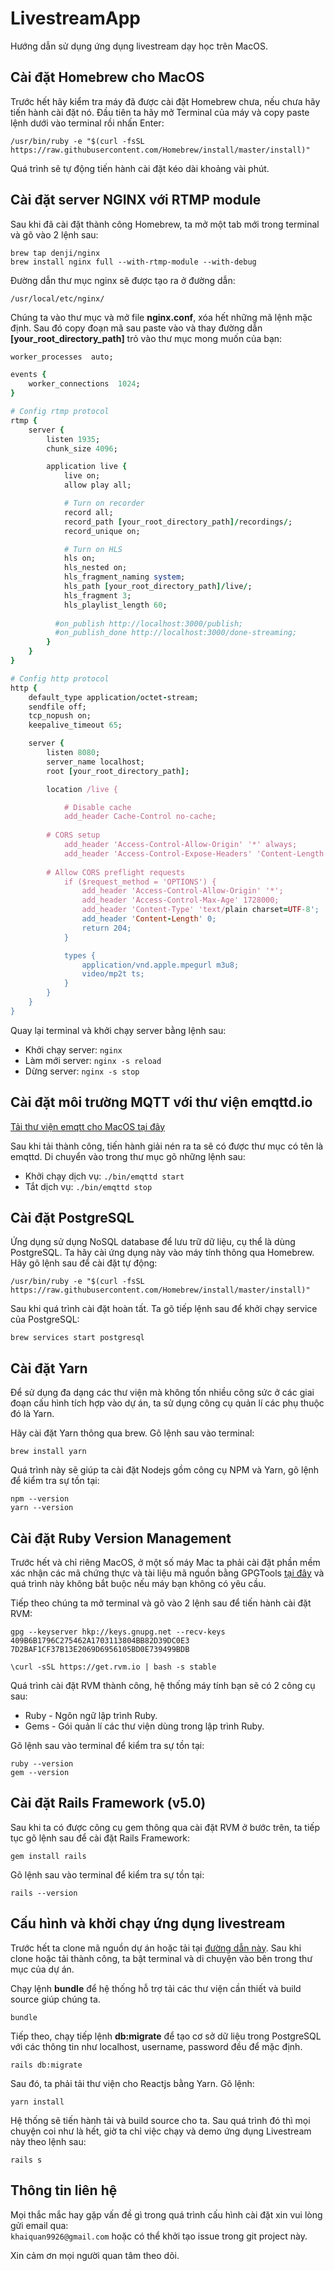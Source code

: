 # LivestreamApp
Hướng dẫn sử dụng ứng dụng livestream dạy học trên MacOS.

Cài đặt Homebrew cho MacOS
------

Trước hết hãy kiểm tra máy đã được cài đặt Homebrew chưa, nếu chưa hãy tiến hành cài đặt nó. Đầu tiên ta hãy mở Terminal của máy và copy paste lệnh dưới vào terminal rồi nhấn Enter:

`/usr/bin/ruby -e "$(curl -fsSL https://raw.githubusercontent.com/Homebrew/install/master/install)"`

Quá trình sẽ tự động tiến hành cài đặt kéo dài khoảng vài phút.

Cài đặt server NGINX với RTMP module
------

Sau khi đã cài đặt thành công Homebrew, ta mở một tab mới trong terminal và gõ vào 2 lệnh sau:

`brew tap denji/nginx`\
`brew install nginx full --with-rtmp-module --with-debug`

Đường dẫn thư mục nginx sẽ được tạo ra ở đường dẫn:

`/usr/local/etc/nginx/`

Chúng ta vào thư mục và mở file **nginx.conf**, xóa hết những mã lệnh mặc định. Sau đó copy đoạn mã sau paste vào và thay đường dẫn **[your_root_directory_path]** trỏ vào thư mục mong muốn của bạn:

```ruby
worker_processes  auto;

events {
    worker_connections  1024;
}

# Config rtmp protocol
rtmp {
    server {
        listen 1935;
        chunk_size 4096;

        application live {
            live on;
            allow play all;

            # Turn on recorder
            record all;
            record_path [your_root_directory_path]/recordings/;
            record_unique on;

            # Turn on HLS
            hls on;
            hls_nested on;
            hls_fragment_naming system;
            hls_path [your_root_directory_path]/live/;
            hls_fragment 3;
            hls_playlist_length 60;
            
          #on_publish http://localhost:3000/publish;
          #on_publish_done http://localhost:3000/done-streaming;
        }
    }
}

# Config http protocol
http {
    default_type application/octet-stream;
    sendfile off;
    tcp_nopush on;
    keepalive_timeout 65;

    server {
        listen 8080;
        server_name localhost;
        root [your_root_directory_path];

        location /live {

            # Disable cache
            add_header Cache-Control no-cache;
            
	    # CORS setup
            add_header 'Access-Control-Allow-Origin' '*' always;
            add_header 'Access-Control-Expose-Headers' 'Content-Length';
            	
	    # Allow CORS preflight requests
            if ($request_method = 'OPTIONS') {
                add_header 'Access-Control-Allow-Origin' '*';
                add_header 'Access-Control-Max-Age' 1728000;
                add_header 'Content-Type' 'text/plain charset=UTF-8';
                add_header 'Content-Length' 0;
                return 204;
            }

            types {
                application/vnd.apple.mpegurl m3u8;
                video/mp2t ts;
            }
        }
    }
}
```
Quay lại terminal và khởi chạy server bằng lệnh sau:
* Khởi chạy server: `nginx`
* Làm mới server: `nginx -s reload`
* Dừng server: `nginx -s stop`

Cài đặt môi trường MQTT với thư viện emqttd.io
------

[Tải thư viện emqtt cho MacOS tại đây](http://emqtt.io/downloads)

Sau khi tải thành công, tiến hành giải nén ra ta sẽ có được thư mục có tên là emqttd. Di chuyển vào trong thư mục gõ những lệnh sau:

* Khởi chạy dịch vụ: `./bin/emqttd start`
* Tắt dịch vụ: `./bin/emqttd stop`

Cài đặt PostgreSQL
------

Ứng dụng sử dụng NoSQL database để lưu trữ dữ liệu, cụ thể là dùng PostgreSQL. Ta hãy cài ứng dụng này vào máy tính thông qua Homebrew. Hãy gõ lệnh sau để cài đặt tự động:

`/usr/bin/ruby -e "$(curl -fsSL https://raw.githubusercontent.com/Homebrew/install/master/install)"`

Sau khi quá trình cài đặt hoàn tất. Ta gõ tiếp lệnh sau để khởi chạy service của PostgreSQL:

`brew services start postgresql`

Cài đặt Yarn
------

Để sử dụng đa dạng các thư viện mà không tốn nhiều công sức ở các giai đoạn cấu hình tích hợp vào dự án, ta sử dụng công cụ quản lí các phụ thuộc đó là Yarn. 

Hãy cài đặt Yarn thông qua brew. Gõ lệnh sau vào terminal:

`brew install yarn`

Quá trình này sẽ giúp ta cài đặt Nodejs gồm công cụ NPM và Yarn, gõ lệnh để kiểm tra sự tồn tại:

`npm --version`\
`yarn --version`

Cài đặt Ruby Version Management
------

Trước hết và chỉ riêng MacOS, ở một số máy Mac ta phải cài đặt phần mềm xác nhận các mã chứng thực và tài liệu mã nguồn bằng GPGTools [tại đây](https://gpgtools.org/) và quá trình này không bắt buộc nếu máy bạn không có yêu cầu.

Tiếp theo chúng ta mở terminal và gõ vào 2 lệnh sau để tiến hành cài đặt RVM:

`gpg --keyserver hkp://keys.gnupg.net --recv-keys 409B6B1796C275462A1703113804BB82D39DC0E3 7D2BAF1CF37B13E2069D6956105BD0E739499BDB`

`\curl -sSL https://get.rvm.io | bash -s stable`

Quá trình cài đặt RVM thành công, hệ thống máy tính bạn sẽ có 2 công cụ sau:
* Ruby - Ngôn ngữ lập trình Ruby.
* Gems - Gói quản lí các thư viện dùng trong lập trình Ruby.

Gõ lệnh sau vào terminal để kiểm tra sự tồn tại:

`ruby --version`\
`gem --version`

Cài đặt Rails Framework (v5.0)
------

Sau khi ta có được công cụ gem thông qua cài đặt RVM ở bước trên, ta tiếp tục gõ lệnh sau để cài đặt Rails Framework:

`gem install rails`

Gõ lệnh sau vào terminal để kiểm tra sự tồn tại:

`rails --version`

Cấu hình và khởi chạy ứng dụng livestream
------

Trước hết ta clone mã nguồn dự án hoặc tải tại [đường dẫn này](google.com). Sau khi clone hoặc tải thành công, ta bật terminal và di chuyện vào bên trong thư mục của dự án. 

Chạy lệnh **bundle** để hệ thống hỗ trợ tải các thư viện cần thiết và build source giúp chúng ta.

`bundle`

Tiếp theo, chạy tiếp lệnh **db:migrate** để tạo cơ sở dữ liệu trong PostgreSQL với các thông tin như localhost, username, password đều để mặc định.

`rails db:migrate`

Sau đó, ta phải tải thư viện cho Reactjs bằng Yarn. Gõ lệnh:

`yarn install`

Hệ thống sẽ tiến hành tải và build source cho ta. Sau quá trình đó thì mọi chuyện coi như là hết, giờ ta chỉ việc chạy và demo ứng dụng Livestream này theo lệnh sau:

`rails s`

Thông tin liên hệ
------

Mọi thắc mắc hay gặp vấn đề gì trong quá trình cấu hình cài đặt xin vui lòng gửi email qua:\
`khaiquan9926@gmail.com`
hoặc có thể khởi tạo issue trong git project này.

Xin cảm ơn mọi người quan tâm theo dõi.
